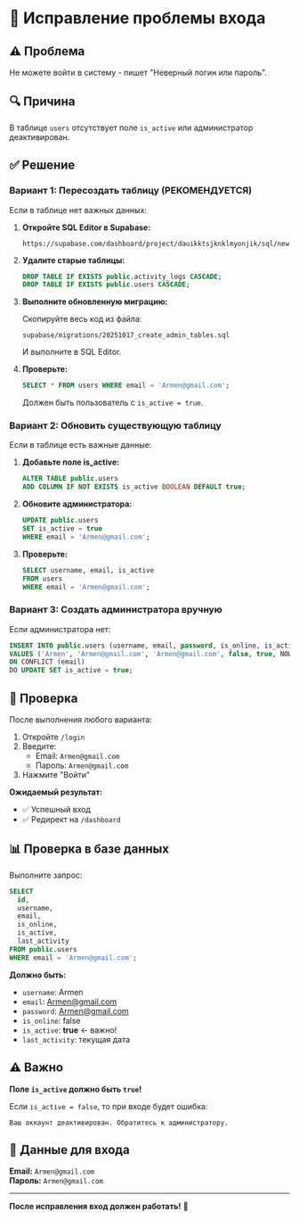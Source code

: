 # 🔧 Исправление проблемы входа

## ⚠️ Проблема

Не можете войти в систему - пишет "Неверный логин или пароль".

## 🔍 Причина

В таблице `users` отсутствует поле `is_active` или администратор деактивирован.

## ✅ Решение

### Вариант 1: Пересоздать таблицу (РЕКОМЕНДУЕТСЯ)

Если в таблице нет важных данных:

1. **Откройте SQL Editor в Supabase:**
   ```
   https://supabase.com/dashboard/project/dauikktsjknklmyonjik/sql/new
   ```

2. **Удалите старые таблицы:**
   ```sql
   DROP TABLE IF EXISTS public.activity_logs CASCADE;
   DROP TABLE IF EXISTS public.users CASCADE;
   ```

3. **Выполните обновленную миграцию:**
   
   Скопируйте весь код из файла:
   ```
   supabase/migrations/20251017_create_admin_tables.sql
   ```
   
   И выполните в SQL Editor.

4. **Проверьте:**
   ```sql
   SELECT * FROM users WHERE email = 'Armen@gmail.com';
   ```
   
   Должен быть пользователь с `is_active = true`.

### Вариант 2: Обновить существующую таблицу

Если в таблице есть важные данные:

1. **Добавьте поле is_active:**
   ```sql
   ALTER TABLE public.users 
   ADD COLUMN IF NOT EXISTS is_active BOOLEAN DEFAULT true;
   ```

2. **Обновите администратора:**
   ```sql
   UPDATE public.users 
   SET is_active = true 
   WHERE email = 'Armen@gmail.com';
   ```

3. **Проверьте:**
   ```sql
   SELECT username, email, is_active 
   FROM users 
   WHERE email = 'Armen@gmail.com';
   ```

### Вариант 3: Создать администратора вручную

Если администратора нет:

```sql
INSERT INTO public.users (username, email, password, is_online, is_active, last_activity)
VALUES ('Armen', 'Armen@gmail.com', 'Armen@gmail.com', false, true, NOW())
ON CONFLICT (email) 
DO UPDATE SET is_active = true;
```

## 🧪 Проверка

После выполнения любого варианта:

1. Откройте `/login`
2. Введите:
   - Email: `Armen@gmail.com`
   - Пароль: `Armen@gmail.com`
3. Нажмите "Войти"

**Ожидаемый результат:**
- ✅ Успешный вход
- ✅ Редирект на `/dashboard`

## 📊 Проверка в базе данных

Выполните запрос:

```sql
SELECT 
  id,
  username,
  email,
  is_online,
  is_active,
  last_activity
FROM public.users
WHERE email = 'Armen@gmail.com';
```

**Должно быть:**
- `username`: Armen
- `email`: Armen@gmail.com
- `password`: Armen@gmail.com
- `is_online`: false
- `is_active`: **true** ← важно!
- `last_activity`: текущая дата

## ⚠️ Важно

**Поле `is_active` должно быть `true`!**

Если `is_active = false`, то при входе будет ошибка:
```
Ваш аккаунт деактивирован. Обратитесь к администратору.
```

## 🔑 Данные для входа

**Email:** `Armen@gmail.com`  
**Пароль:** `Armen@gmail.com`

---

**После исправления вход должен работать!** 🎉
